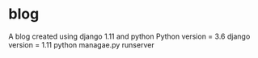 # blog
A blog created using django 1.11 and python
Python version = 3.6
django version = 1.11
python managae.py runserver
